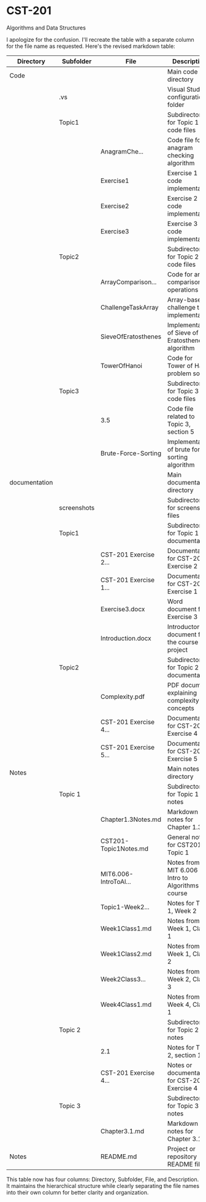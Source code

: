 # CST-201
Algorithms and Data Structures

I apologize for the confusion. I'll recreate the table with a separate column for the file name as requested. Here's the revised markdown table:

| Directory | Subfolder | File | Description |
|-----------|-----------|------|-------------|
| Code | | | Main code directory |
| | .vs | | Visual Studio configuration folder |
| | Topic1 | | Subdirectory for Topic 1 code files |
| | | AnagramChe... | Code file for anagram checking algorithm |
| | | Exercise1 | Exercise 1 code implementation |
| | | Exercise2 | Exercise 2 code implementation |
| | | Exercise3 | Exercise 3 code implementation |
| | Topic2 | | Subdirectory for Topic 2 code files |
| | | ArrayComparison... | Code for array comparison operations |
| | | ChallengeTaskArray | Array-based challenge task implementation |
| | | SieveOfEratosthenes | Implementation of Sieve of Eratosthenes algorithm |
| | | TowerOfHanoi | Code for Tower of Hanoi problem solver |
| | Topic3 | | Subdirectory for Topic 3 code files |
| | | 3.5 | Code file related to Topic 3, section 5 |
| | | Brute-Force-Sorting | Implementation of brute force sorting algorithm |
| documentation | | | Main documentation directory |
| | screenshots | | Subdirectory for screenshot files |
| | Topic1 | | Subdirectory for Topic 1 documentation |
| | | CST-201 Exercise 2... | Documentation for CST-201 Exercise 2 |
| | | CST-201 Exercise 1... | Documentation for CST-201 Exercise 1 |
| | | Exercise3.docx | Word document for Exercise 3 |
| | | Introduction.docx | Introductory document for the course or project |
| | Topic2 | | Subdirectory for Topic 2 documentation |
| | | Complexity.pdf | PDF document explaining complexity concepts |
| | | CST-201 Exercise 4... | Documentation for CST-201 Exercise 4 |
| | | CST-201 Exercise 5... | Documentation for CST-201 Exercise 5 |
| Notes | | | Main notes directory |
| | Topic 1 | | Subdirectory for Topic 1 notes |
| | | Chapter1.3Notes.md | Markdown notes for Chapter 1.3 |
| | | CST201-Topic1Notes.md | General notes for CST201 Topic 1 |
| | | MIT6.006-IntroToAl... | Notes from MIT 6.006 Intro to Algorithms course |
| | | Topic1-Week2... | Notes for Topic 1, Week 2 |
| | | Week1Class1.md | Notes from Week 1, Class 1 |
| | | Week1Class2.md | Notes from Week 1, Class 2 |
| | | Week2Class3... | Notes from Week 2, Class 3 |
| | | Week4Class1.md | Notes from Week 4, Class 1 |
| | Topic 2 | | Subdirectory for Topic 2 notes |
| | | 2.1 | Notes for Topic 2, section 1 |
| | | CST-201 Exercise 4... | Notes or documentation for CST-201 Exercise 4 |
| | Topic 3 | | Subdirectory for Topic 3 notes |
| | | Chapter3.1.md | Markdown notes for Chapter 3.1 |
| Notes | | README.md | Project or repository README file |

This table now has four columns: Directory, Subfolder, File, and Description. It maintains the hierarchical structure while clearly separating the file names into their own column for better clarity and organization.